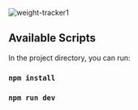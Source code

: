 ![weight-tracker1](https://user-images.githubusercontent.com/59264488/215612920-5a583d18-add6-4a22-a0a4-4fb66177aad8.JPG)

## Available Scripts

In the project directory, you can run:

### `npm install`
### `npm run dev`
